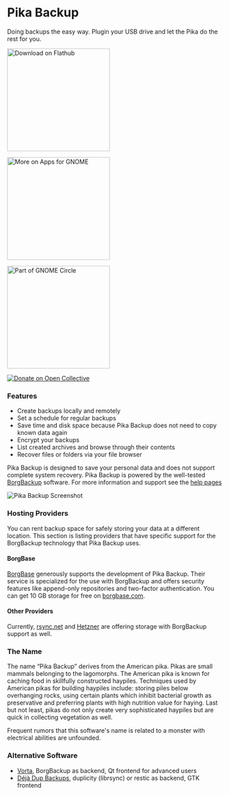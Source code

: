 # Pika Backup

Doing backups the easy way. Plugin your USB drive and let the Pika do the rest for you.

[<img width='240' alt='Download on Flathub' src='https://flathub.org/assets/badges/flathub-badge-en.png' />](https://flathub.org/apps/details/org.gnome.World.PikaBackup)

[<img width='240' alt='More on Apps for GNOME' src='https://gitlab.gnome.org/World/pika-backup/uploads/2406312cda45cf979df75f1e15263c54/button.png' />](https://apps.gnome.org/PikaBackup/)

[<img width='240' alt='Part of GNOME Circle' src='https://gitlab.gnome.org/Teams/Circle/-/raw/91de93edbb3e75eb0882d56bd466e58b525135d5/assets/button/circle-button-fullcolor.svg' />](https://circle.gnome.org/)

[<img alt='Donate on Open Collective' src='https://opencollective.com/pika-backup/donate/button.png?color=blue' />](https://opencollective.com/pika-backup)

### Features

<ul>
      <li>Create backups locally and remotely</li>
      <li>Set a schedule for regular backups</li>
      <li>Save time and disk space because Pika Backup does not need to copy known data again</li>
      <li>Encrypt your backups</li>
      <li>List created archives and browse through their contents</li>
      <li>Recover files or folders via your file browser</li>
</ul>

Pika Backup is designed to save your personal data and does not support complete system recovery. Pika Backup is powered by the well-tested [BorgBackup](https://www.borgbackup.org/support/fund.html) software. For more information and support see the [help pages](https://world.pages.gitlab.gnome.org/pika-backup/help/C/)

![Pika Backup Screenshot](https://gitlab.gnome.org/World/pika-backup/uploads/9fa4c818e0f8fda6983ca671f363698a/screenshot-1.png)

### Hosting Providers

You can rent backup space for safely storing your data at a different location. This section is listing providers that have specific support for the BorgBackup technology that Pika Backup uses.

#### BorgBase
[BorgBase](https://www.borgbase.com/?utm_source=pika) generously supports the development of Pika Backup. Their service is specialized for the use with BorgBackup and offers security features like append-only repositories and two-factor authentication. You can get 10 GB storage for free on [borgbase.com](https://www.borgbase.com/?utm_source=pika).

#### Other Providers

Currently, [rsync.net](https://www.rsync.net/products/borg.html) and [Hetzner](https://www.hetzner.com/storage/storage-box) are offering storage with BorgBackup support as well.

### The Name

The name “Pika Backup” derives from the American pika. Pikas are small mammals belonging to the lagomorphs. The American pika is known for caching food in skillfully constructed haypiles. Techniques used by American pikas for building haypiles include: storing piles below overhanging rocks, using certain plants which inhibit bacterial growth as preservative and preferring plants with high nutrition value for haying. Last but not least, pikas do not only create very sophisticated haypiles but are quick in collecting vegetation as well.

Frequent rumors that this software's name is related to a monster with electrical abilities are unfounded.

### Alternative Software

- [Vorta](https://flathub.org/apps/details/com.borgbase.Vorta), BorgBackup as backend, Qt frontend for advanced users
- [Déjà Dup Backups](https://flathub.org/apps/details/org.gnome.DejaDup), duplicity (librsync) or restic as backend, GTK frontend

